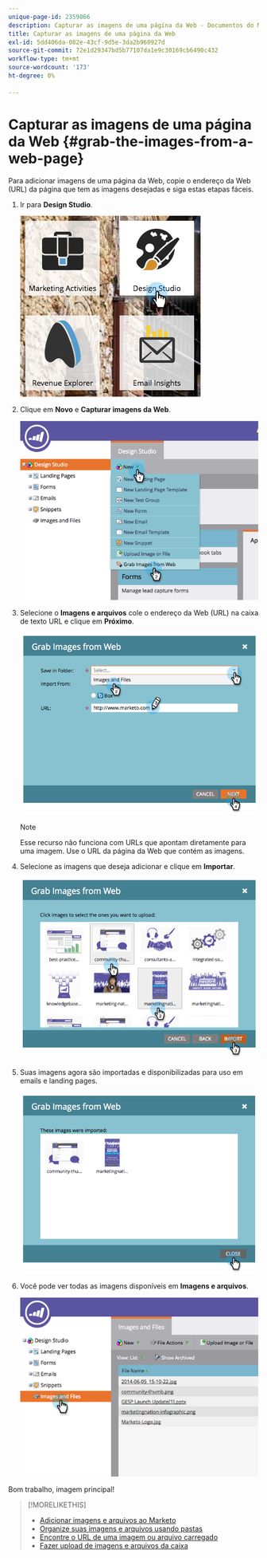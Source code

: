 ```yaml
---
unique-page-id: 2359866
description: Capturar as imagens de uma página da Web - Documentos do Marketo - Documentação do produto
title: Capturar as imagens de uma página da Web
exl-id: 5dd406da-082e-43cf-9d5e-3da2b960927d
source-git-commit: 72e1d29347bd5b77107da1e9c30169cb6490c432
workflow-type: tm+mt
source-wordcount: '173'
ht-degree: 0%

---
```


# Capturar as imagens de uma página da Web {#grab-the-images-from-a-web-page}

Para adicionar imagens de uma página da Web, copie o endereço da Web (URL) da página que tem as imagens desejadas e siga estas etapas fáceis.

1. Ir para **Design Studio**.

   ![](assets/designstudio-2.png)

1. Clique em **Novo** e **Capturar imagens da Web**.

   ![](assets/image2014-9-16-11-3a37-3a46.png)

1. Selecione o **Imagens e arquivos** cole o endereço da Web (URL) na caixa de texto URL e clique em **Próximo**.

   ![](assets/image2014-9-16-11-3a37-3a55.png)

   >[!NOTE]
   >
   >Esse recurso não funciona com URLs que apontam diretamente para uma imagem. Use o URL da página da Web que contém as imagens.

1. Selecione as imagens que deseja adicionar e clique em **Importar**.

   ![](assets/image2014-9-16-11-3a38-3a3.png)

1. Suas imagens agora são importadas e disponibilizadas para uso em emails e landing pages.

   ![](assets/image2014-9-16-11-3a38-3a9.png)

1. Você pode ver todas as imagens disponíveis em **Imagens e arquivos**.

   ![](assets/image2014-9-16-11-3a38-3a18.png)

Bom trabalho, imagem principal!

>[!MORELIKETHIS]
>
>* [Adicionar imagens e arquivos ao Marketo](/help/marketo/product-docs/demand-generation/images-and-files/add-images-and-files-to-marketo.md)
>* [Organize suas imagens e arquivos usando pastas](/help/marketo/product-docs/demand-generation/images-and-files/organize-your-images-and-files-using-folders.md)
>* [Encontre o URL de uma imagem ou arquivo carregado](/help/marketo/product-docs/demand-generation/images-and-files/find-the-url-of-an-uploaded-image-or-file.md)
>* [Fazer upload de imagens e arquivos da caixa](/help/marketo/product-docs/demand-generation/images-and-files/upload-images-and-files-from-box.md)

